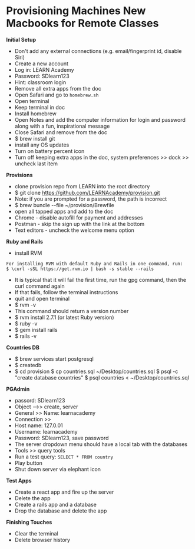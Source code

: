 # Provisioning Machines New Macbooks for Remote Classes

**Initial Setup**
- Don't add any external connections (e.g. email/fingerprint id, disable Siri)
- Create a new account
- Log in: LEARN Academy
- Password: SDlearn123
- Hint: classroom login
- Remove all extra apps from the doc
- Open Safari and go to `homebrew.sh`
- Open terminal
- Keep terminal in doc
- Install homebrew
- Open Notes and add the computer information for login and password along with a fun, inspirational message
- Close Safari and remove from the doc
- $ brew install git
- install any OS updates
- Turn on battery percent icon
- Turn off keeping extra apps in the doc, system preferences >> dock >> uncheck last item

**Provisions**
- clone provision repo from LEARN into the root directory
- $ git clone https://github.com/LEARNAcademy/provision.git
- Note: if you are prompted for a password, the path is incorrect
- $ brew bundle --file ~/provision/Brewfile
- open all tapped apps and add to the doc
- Chrome - disable autofill for payment and addresses
- Postman - skip the sign up with the link at the bottom
- Text editors - uncheck the welcome menu option

**Ruby and Rails**
- install RVM
```
For installing RVM with default Ruby and Rails in one command, run:
$ \curl -sSL https://get.rvm.io | bash -s stable --rails
```
- It is typical that it will fail the first time, run the gpg command, then the curl command again
- If that fails, follow the terminal instructions
- quit and open terminal
- $ rvm -v
- This command should return a version number
- $ rvm install 2.7.1 (or latest Ruby version)
- $ ruby -v
- $ gem install rails
- $ rails -v

**Countries DB**
- $ brew services start postgresql
- $ createdb
- $ cd provision
$ cp countries.sql ~/Desktop/countries.sql
$ psql -c "create database countries"
$ psql countries < ~/Desktop/countries.sql

**PGAdmin**
- passord: SDlearn123
- Object -->> create, server
- General >> Name: learnacademy
- Connection >>
- Host name: 127.0.01
- Username: learnacademy
- Password: SDlearn123, save password
- The server dropdown menu should have a local tab with the databases
- Tools >> query tools
- Run a test query: `SELECT * FROM country`
- Play button
- Shut down server via elephant icon

**Test Apps**
- Create a react app and fire up the server
- Delete the app
- Create a rails app and a database
- Drop the database and delete the app

**Finishing Touches**
- Clear the terminal
- Delete browser history
